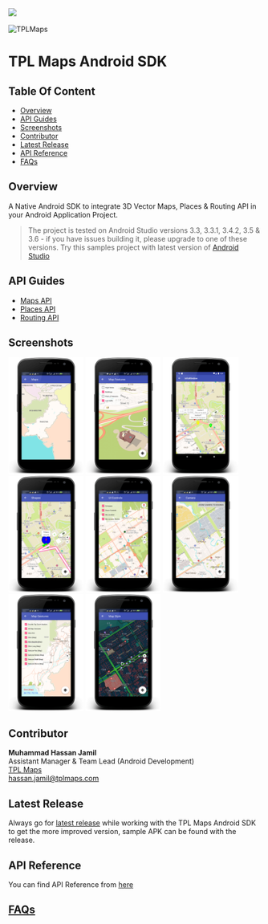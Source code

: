 <img src="https://img.shields.io/badge/latest--release-1.5.1-green" />

![TPLMaps](https://dl.dropboxusercontent.com/s/ks2tbo6ghpwwda0/TPLMapsLogo.png)

# TPL Maps Android SDK

## Table Of Content
- [Overview](#overview)
- [API Guides](#api-guides)
- [Screenshots](#screenshots)
- [Contributor](#contributor)
- [Latest Release](#latest-release)
- [API Reference](#api-reference)
- [FAQs](#faqs)

## Overview

A Native Android SDK to integrate 3D Vector Maps, Places & Routing API in your Android Application Project.

> The project is tested on Android Studio versions 3.3, 3.3.1, 3.4.2, 3.5 & 3.6 - if you have issues building it, please upgrade to one of these versions. Try this samples project with latest version of [Android Studio](https://developer.android.com/studio)

## API Guides
- [Maps API](Maps.md)
- [Places API](Places.md)
- [Routing API](Routing.md)

## Screenshots
<p float="left">
 <img src="documentation/Images/screenshots/Maps.png" width="150" />
 <img src="documentation/Images/screenshots/Map-Features.png" width="150" /> 
 <img src="documentation/Images/screenshots/Map-Marker-Info-Windows.png" width="150" />
 <img src="documentation/Images/screenshots/Map-Shapes.png" width="150" />
 <img src="documentation/Images/screenshots/Map-UI-Controls.png" width="150" />
 <img src="documentation/Images/screenshots/Map-Camera.png" width="150" />
 <img src="documentation/Images/screenshots/Map-Gestures.png" width="150" />
 <img src="documentation/Images/screenshots/Map-Style.png" width="150" />
</p>

## Contributor
**Muhammad Hassan Jamil** </br>
Assistant Manager & Team Lead (Android Development) </br>
[TPL Maps](https://tplmaps.com/)  </br>
hassan.jamil@tplmaps.com  </br>

## Latest Release
Always go for [latest release](https://github.com/TPLMaps/TPLMapsAndroidSdkSamples/releases) while working with the TPL Maps Android SDK to get the more improved version, sample APK can be found with the release.

## API Reference
You can find API Reference from [here](https://api.tplmaps.com/apiportal/#/portal/sdk-doc)

## [FAQs](Faqs.md)

